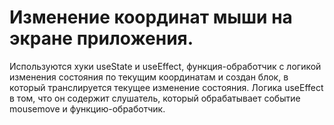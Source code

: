 # Изменение координат мыши на экране приложения.

Используются хуки useState и useEffect, функция-обработчик с логикой изменения состояния по текущим координатам и создан блок, в который транслируется текущее изменение состояния. Логика useEffect в том, что он содержит слушатель, который обрабатывает событие mousemove и функцию-обработчик.


